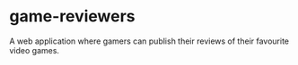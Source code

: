 # game-reviewers
A web application where gamers can publish their reviews of their favourite video games. 
